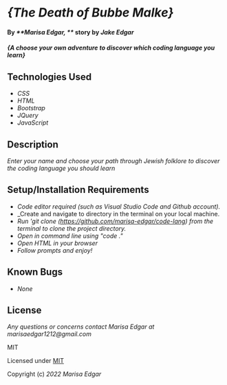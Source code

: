 # _{The Death of Bubbe Malke}_

#### By _**Marisa Edgar, **_ story by _**Jake Edgar**_

#### _{A choose your own adventure to discover which coding language you learn}_

## Technologies Used

* _CSS_
* _HTML_
* _Bootstrap_
* _JQuery_
* _JavaScript_
## Description

_Enter your name and choose your path through Jewish folklore to discover the coding language you should learn_

## Setup/Installation Requirements

* _Code editor required (such as Visual Studio Code and Github account)._
* _Create and navigate to directory in the terminal on your local machine.
* _Run 'git clone (https://github.com/marisa-edgar/code-lang) from the terminal to clone the project directory._
* _Open in command line using "code ."_
* _Open HTML in your browser_
* _Follow prompts and enjoy!_


## Known Bugs

* _None_

## License

_Any questions or concerns contact Marisa Edgar at marisaedgar1212@gmail.com_

MIT

Licensed under [MIT](LICENSE)

Copyright (c) _2022_ _Marisa Edgar_
